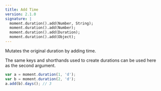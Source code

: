 ```yaml
---
title: Add Time
version: 2.1.0
signature: |
  moment.duration().add(Number, String);
  moment.duration().add(Number);
  moment.duration().add(Duration);
  moment.duration().add(Object);
---
```



Mutates the original duration by adding time.

The same keys and shorthands used to create durations can be used here as the second argument.


```javascript
var a = moment.duration(1, 'd');
var b = moment.duration(2, 'd');
a.add(b).days(); // 3
```
